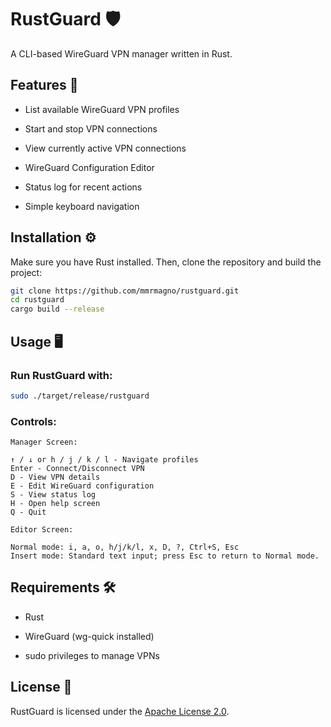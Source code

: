 # RustGuard 🛡️

A CLI-based WireGuard VPN manager written in Rust.

## Features 🚀

- List available WireGuard VPN profiles

- Start and stop VPN connections

- View currently active VPN connections

- WireGuard Configuration Editor

- Status log for recent actions

- Simple keyboard navigation

## Installation ⚙️

Make sure you have Rust installed. Then, clone the repository and build the project:
```sh
git clone https://github.com/mmrmagno/rustguard.git
cd rustguard
cargo build --release
```
## Usage 🖥️

### Run RustGuard with:

```sh
sudo ./target/release/rustguard
```

### Controls:

```
Manager Screen:

↑ / ↓ or h / j / k / l - Navigate profiles
Enter - Connect/Disconnect VPN
D - View VPN details
E - Edit WireGuard configuration
S - View status log
H - Open help screen
Q - Quit

Editor Screen:

Normal mode: i, a, o, h/j/k/l, x, D, ?, Ctrl+S, Esc
Insert mode: Standard text input; press Esc to return to Normal mode.

```
## Requirements 🛠️

- Rust

- WireGuard (wg-quick installed)

- sudo privileges to manage VPNs

## License 📜

RustGuard is licensed under the [Apache License 2.0](LICENSE).

